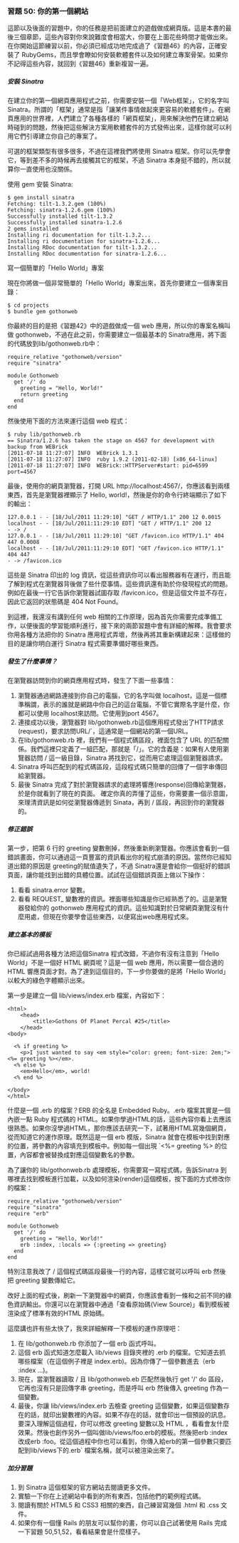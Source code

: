 ### 習題 50: 你的第一個網站

這節以及後面的習題中，你的任務是把前面建立的遊戲做成網頁版。這是本書的最後三個章節，這些內容對你來說難度會相當大，你要在上面花些時間才能做出來。在你開始這節練習以前，你必須已經成功地完成過了《習題46》的內容，正確安裝了 RubyGems，而且學會瞭如何安裝軟體套件以及如何建立專案骨架。如果你不記得這些內容，就回到《習題46》重新複習一遍。

##### 安裝 Sinatra

在建立你的第一個網頁應用程式之前，你需要安裝一個「Web框架」，它的名字叫 Sinatra。所謂的「框架」通常是指「讓某件事情做起來更容易的軟體套件」。在網頁應用的世界裡，人們建立了各種各樣的「網頁框架」，用來解決他們在建立網站時碰到的問題，然後把這些解決方案用軟體套件的方式發佈出來，這樣你就可以利用它們引導建立你自己的專案了。

可選的框架類型有很多很多，不過在這裡我們將使用 Sinatra 框架。你可以先學會它，等到差不多的時候再去接觸其它的框架，不過 Sinatra 本身挺不錯的，所以就算你一直使用也沒關係。

使用 gem 安裝 Sinatra:

    $ gem install sinatra
    Fetching: tilt-1.3.2.gem (100%)
    Fetching: sinatra-1.2.6.gem (100%)
    Successfully installed tilt-1.3.2
    Successfully installed sinatra-1.2.6
    2 gems installed
    Installing ri documentation for tilt-1.3.2...
    Installing ri documentation for sinatra-1.2.6...
    Installing RDoc documentation for tilt-1.3.2...
    Installing RDoc documentation for sinatra-1.2.6...

寫一個簡單的「Hello World」專案

現在你將做一個非常簡單的「Hello World」專案出來，首先你要建立一個專案目錄：

    $ cd projects
    $ bundle gem gothonweb

你最終的目的是把《習題42》中的遊戲做成一個 web 應用，所以你的專案名稱叫做 gothonweb，不過在此之前，你需要建立一個最基本的 Sinatra應用，將下面的代碼放到lib/gothonweb.rb中：

    require_relative "gothonweb/version"
    require "sinatra"

    module Gothonweb
      get '/' do
        greeting = "Hello, World!"
        return greeting
      end
    end

然後使用下面的方法來運行這個 web 程式：

    $ ruby lib/gothonweb.rb
    == Sinatra/1.2.6 has taken the stage on 4567 for development with backup from WEBrick
    [2011-07-18 11:27:07] INFO  WEBrick 1.3.1
    [2011-07-18 11:27:07] INFO  ruby 1.9.2 (2011-02-18) [x86_64-linux]
    [2011-07-18 11:27:07] INFO  WEBrick::HTTPServer#start: pid=6599 port=4567

最後，使用你的網頁瀏覽器，打開 URL http://localhost:4567/，你應該看到兩樣東西，首先是瀏覽器裡顯示了 Hello, world!，然後是你的命令行終端顯示了如下的輸出：

    127.0.0.1 - - [18/Jul/2011 11:29:10] "GET / HTTP/1.1" 200 12 0.0015
    localhost - - [18/Jul/2011:11:29:10 EDT] "GET / HTTP/1.1" 200 12
    - -> /
    127.0.0.1 - - [18/Jul/2011 11:29:10] "GET /favicon.ico HTTP/1.1" 404 447 0.0008
    localhost - - [18/Jul/2011:11:29:10 EDT] "GET /favicon.ico HTTP/1.1" 404 447
    - -> /favicon.ico

這些是 Sinatra 印出的 log 資訊，從這些資訊你可以看出服務器有在運行，而且能了解到程式在瀏覽器背後做了些什麼事情。這些資訊還有助於你發現程式的問題。例如在最後一行它告訴你瀏覽器試圖存取 /favicon.ico，但是這個文件並不存在，因此它返回的狀態碼是 404 Not Found。

到這裡，我還沒有講到任何 web 相關的工作原理，因為首先你需要完成準備工作，以便後面的學習能順利進行，接下來的兩節習題中會有詳細的解釋。我會要求你用各種方法把你的 Sinatra 應用程式弄壞，然後再將其重新構建起來：這樣做的目的是讓你明白運行 Sinatra 程式需要準備好哪些東西。

##### 發生了什麼事情？

在瀏覽器訪問到你的網頁應用程式時，發生了下面一些事情：

1. 瀏覽器通過網路連接到你自己的電腦，它的名字叫做 localhost，這是一個標準稱謂，表示的誰就是網路中你自己的這台電腦，不管它實際名字是什麼，你都可以使用 localhost來訪問。它使用到port 4567。
2. 連接成功以後，瀏覽器對 lib/gothonweb.rb這個應用程式發出了HTTP請求(request)，要求訪問URL/`，這通常是一個網站的第一個URL。
3. 在lib/gothonweb.rb 裡，我們有一個程式碼區段，裡面包含了 URL 的匹配關係。我們這裡只定義了一組匹配，那就是「/」。它的含義是：如果有人使用瀏覽器訪問 / 這一級目錄，Sinatra 將找到它，從而用它處理這個瀏覽器請求。
4. Sinatra 呼叫匹配到的程式碼區段，這段程式碼只簡單的回傳了一個字串傳回給瀏覽器。
5. 最後 Sinatra 完成了對於瀏覽器請求的處理將響應(response)回傳給瀏覽器，於是你就看到了現在的頁面。
確定你真的弄懂了這些，你需要畫一個示意圖，來理清資訊是如何從瀏覽器傳遞到 Sinata，再到 / 區段，再回到你的瀏覽器的。

##### 修正錯誤

第一步，把第 6 行的 greeting 變數刪掉，然後重新刷瀏覽器。你應該會看到一個錯誤畫面，你可以通過這一頁豐富的資訊看出你的程式崩潰的原因。當然你已經知道出錯的原因是 greeting的賦值遺失了，不過 Sinatra還是會給你一個挺好的錯誤頁面，讓你能找到出錯的具體位置。試試在這個錯誤頁面上做以下操作：

1. 看看 sinatra.error 變數。
2. 看看 REQUEST_ 變數裡的資訊。裡面哪些知識是你已經熟悉了的。這是瀏覽器發給你的 gothonweb 應用程式的資訊。這些知識對於日常網頁瀏覽沒有什麼用處，但現在你要學會這些東西，以便寫出web應用程式來。

##### 建立基本的模板

你已經試過用各種方法把這個Sinatra 程式改錯，不過你有沒有注意到「Hello World」不是一個好 HTML 網頁呢？這是一個 web 應用，所以需要一個合適的HTML 響應頁面才對。為了達到這個目的，下一步你要做的是將「Hello World」以較大的綠色字體顯示出來。

第一步是建立一個 lib/views/index.erb 檔案，內容如下：

    <html>
        <head>
            <title>Gothons Of Planet Percal #25</title>
        </head>
    <body>

      <% if greeting %>
        <p>I just wanted to say <em style="color: green; font-size: 2em;"><%= greeting %></em>.
      <% else %>
        <em>Hello</em>, world!
      <% end %>

    </body>
    </html>

什麼是一個 .erb 的檔案？ERB 的全名是 Embedded Ruby。.erb 檔案其實是一個內嵌一點 Ruby 程式碼的 HTML。如果你學過HTML的話，這些內容你看上去應該很熟悉。如果你沒學過HTML，那你應該去研究一下，試著用HTML寫幾個網頁，從而知道它的運作原理。既然這是一個 erb 模版，Sinatra 就會在模板中找到對應的位置，將參數的內容填充到模板中。例如每一個出現 `<%= greeting %> 的位置，內容都會被替換成對應這個變數名的參數。

為了讓你的 lib/gothonweb.rb 處理模板，你需要寫一寫程式碼，告訴Sinatra 到哪裡去找到模板進行加載，以及如何渲染(render)這個模板，按下面的方式修改你的檔案：

    require_relative "gothonweb/version"
    require "sinatra"
    require "erb"

    module Gothonweb
      get '/' do
        greeting = "Hello, World!"
        erb :index, :locals => {:greeting => greeting}
      end
    end

特別注意我改了 / 這個程式碼區段最後一行的內容，這樣它就可以呼叫 erb 然後把 greeting 變數傳給它。

改好上面的程式後，刷新一下瀏覽器中的網頁，你應該會看到一條和之前不同的綠色資訊輸出。你還可以在瀏覽器中通過「查看原始碼(View Source)」看到模板被渲染成了標準有效的HTML 原始碼。

這麼講也許有些太快了，我來詳細解釋一下模板的運作原理吧：

1. 在 lib/gothonweb.rb 你添加了一個 erb 函式呼叫。
2. 這個 erb 函式知道怎麼載入 lib/views 目錄夾裡的 .erb 的檔案。它知道去抓哪些檔案（在這個例子裡是 index.erb)。因為你傳了一個參數進去（erb :index …)。
3. 現在，當瀏覽器讀取 / 且 lib/gothonweb.eb 匹配然後執行 get '/' do 區段，它再也沒有只是回傳字串 greeting，而是呼叫 erb 然後傳入 greeting 作為一個變數。
4. 最後，你讓 lib/views/index.erb 去檢查 greeting 這個變數，如果這個變數存在的話，就印出變數裡的內容。如果不存在的話，就會印出一個預設的訊息。
要深入理解這個過程，你可以修改 greeting 變數以及 HTML ，看看會友什麼效果。然後也創作另外一個叫做lib/views/foo.erb的模板。然後把erb :index改成erb :foo。從這個過程中你也可以看到，你傳入給erb的第一個參數只要匹配到lib/views下的.erb` 檔案名稱，就可以被渲染出來了。

##### 加分習題

1. 到 Sinatra 這個框架的官方網站去閱讀更多文件。
2. 實驗一下你在上述網站中看到的所有東西，包括他們的範例程式碼。
3. 閱讀有關於 HTML5 和 CSS3 相關的東西，自己練習寫幾個 .html 和 .css 文件。
4. 如果你有一個懂 Rails 的朋友可以幫你的畫，你可以自己試著使用 Rails 完成一下習題 50,51,52，看看結果會是什麼樣子。